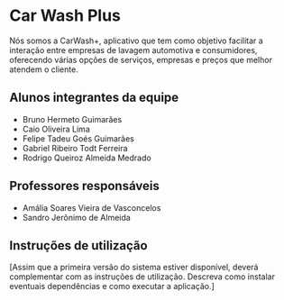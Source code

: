 # Car Wash Plus

Nós somos a CarWash+, aplicativo que tem como objetivo facilitar a interação entre empresas de lavagem automotiva e consumidores, oferecendo várias opções de serviços, empresas e preços que melhor atendem o cliente.

## Alunos integrantes da equipe

* Bruno Hermeto Guimarães
* Caio Oliveira Lima
* Felipe Tadeu Goés Guimarães
* Gabriel Ribeiro Todt Ferreira
* Rodrigo Queiroz Almeida Medrado

## Professores responsáveis

* Amália Soares Vieira de Vasconcelos
* Sandro Jerônimo de Almeida

## Instruções de utilização

[Assim que a primeira versão do sistema estiver disponível, deverá complementar com as instruções de utilização. Descreva como instalar eventuais dependências e como executar a aplicação.]
